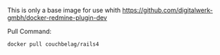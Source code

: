 This is only a base image for use whith https://github.com/digitalwerk-gmbh/docker-redmine-plugin-dev

Pull Command:

```
docker pull couchbelag/rails4
```
